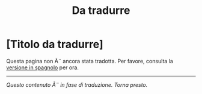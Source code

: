 ﻿---
title: [Da tradurre]
---

<!-- TODO: translation missing - Italian version -->

# [Titolo da tradurre]

Questa pagina non Ã¨ ancora stata tradotta. Per favore, consulta la [versione in spagnolo](/es/mitos-tecnologia) per ora.

---

*Questo contenuto Ã¨ in fase di traduzione. Torna presto.*

